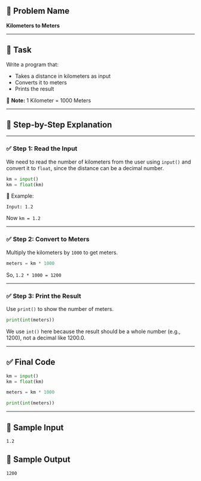 ## 🧩 **Problem Name**

**Kilometers to Meters**

---

## 📌 **Task**

Write a program that:

- Takes a distance in kilometers as input
- Converts it to meters
- Prints the result

📌 **Note:**
1 Kilometer = 1000 Meters

---

## 🧠 **Step-by-Step Explanation**

---

### ✅ Step 1: Read the Input

We need to read the number of kilometers from the user using `input()` and convert it to `float`, since the distance can be a decimal number.

```python
km = input()
km = float(km)
```

📌 Example:

```
Input: 1.2
```

Now `km = 1.2`

---

### ✅ Step 2: Convert to Meters

Multiply the kilometers by `1000` to get meters.

```python
meters = km * 1000
```

So, `1.2 * 1000 = 1200`

---

### ✅ Step 3: Print the Result

Use `print()` to show the number of meters.

```python
print(int(meters))
```

We use `int()` here because the result should be a whole number (e.g., 1200), not a decimal like 1200.0.

---

## ✅ **Final Code**

```python
km = input()
km = float(km)

meters = km * 1000

print(int(meters))
```

---

## 🧪 **Sample Input**

```
1.2
```

## 🎯 **Sample Output**

```
1200
```
